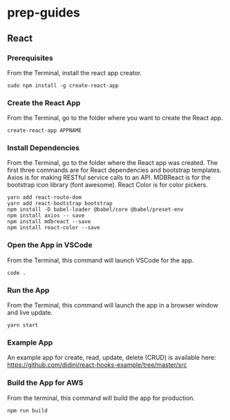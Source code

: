 # prep-guides

## React

### Prerequisites
From the Terminal, install the react app creator.
```
sudo npm install -g create-react-app
```

### Create the React App
From the Terminal, go to the folder where you want to create the React app.
```
create-react-app APPNAME
```

### Install Dependencies
From the Terminal, go to the folder where the React app was created. The first three commands are for React dependencies and bootstrap templates. Axios is for making RESTful service calls to an API. MDBReact is for the bootstrap icon library (font awesome). React Color is for color pickers. 
```
yarn add react-route-dom
yarn add react-bootstrap bootstrap
npm install -D babel-loader @babel/core @babel/preset-env
npm install axios -- save
npm install mdbreact --save
npm install react-color --save
```

### Open the App in VSCode
From the Terminal, this command will launch VSCode for the app.
```
code .
```

### Run the App
From the Terminal, this command will launch the app in a browser window and live update.
```
yarn start
```

### Example App
An example app for create, read, update, delete (CRUD) is available here: https://github.com/didinj/react-hooks-example/tree/master/src

### Build the App for AWS
From the terminal, this command will build the app for production.
```
npm run build
```

